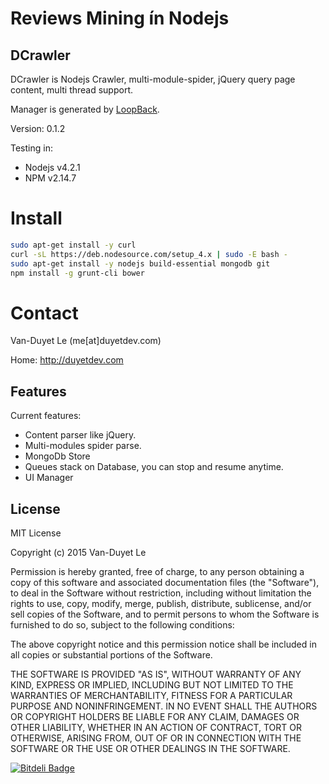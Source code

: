 # Reviews Mining ín Nodejs

## DCrawler

DCrawler is Nodejs Crawler, multi-module-spider, jQuery query page content, multi thread support.

Manager is generated by [LoopBack](http://loopback.io).

Version: 0.1.2

Testing in: 
* Nodejs v4.2.1
* NPM v2.14.7

# Install 
```sh
sudo apt-get install -y curl
curl -sL https://deb.nodesource.com/setup_4.x | sudo -E bash -
sudo apt-get install -y nodejs build-essential mongodb git 
npm install -g grunt-cli bower
```

Contact 
=============

Van-Duyet Le (me[at]duyetdev.com)

Home: http://duyetdev.com

Features
--------

Current features:

* Content parser like jQuery.
* Multi-modules spider parse.
* MongoDb Store
* Queues stack on Database, you can stop and resume anytime.
* UI Manager

License
-------
MIT License

Copyright (c) 2015 Van-Duyet Le

Permission is hereby granted, free of charge, to any person obtaining a copy of this software and associated documentation files (the "Software"), to deal in the Software without restriction, including without limitation the rights to use, copy, modify, merge, publish, distribute, sublicense, and/or sell copies of the Software, and to permit persons to whom the Software is furnished to do so, subject to the following conditions:

The above copyright notice and this permission notice shall be included in all copies or substantial portions of the Software.

THE SOFTWARE IS PROVIDED "AS IS", WITHOUT WARRANTY OF ANY KIND, EXPRESS OR IMPLIED, INCLUDING BUT NOT LIMITED TO THE WARRANTIES OF MERCHANTABILITY, FITNESS FOR A PARTICULAR PURPOSE AND NONINFRINGEMENT. IN NO EVENT SHALL THE AUTHORS OR COPYRIGHT HOLDERS BE LIABLE FOR ANY CLAIM, DAMAGES OR OTHER LIABILITY, WHETHER IN AN ACTION OF CONTRACT, TORT OR OTHERWISE, ARISING FROM, OUT OF OR IN CONNECTION WITH THE SOFTWARE OR THE USE OR OTHER DEALINGS IN THE SOFTWARE.


[![Bitdeli Badge](https://d2weczhvl823v0.cloudfront.net/duyetdev/dcrawler/trend.png)](https://bitdeli.com/free "Bitdeli Badge")


